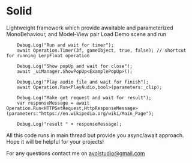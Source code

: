 # Solid
Lightweight framework which provide awaitable and parameterized MonoBehaviour, and Model-View pair
Load Demo scene and run

    
        Debug.Log("Run and wait for timer");
        await Operation.Timer(3f, gameObject, true, false); // shortcut for running LerpFloat operation
        
        Debug.Log("Show popUp and wait for close");
        await _uiManager.ShowPopUp<ExamplePopUp>();

        Debug.Log("Play audio file and wait for finish");
        await Operation.Run<PlayAudio,bool>(parameters:_clip);
        
        Debug.Log("Make get request and wait for result");
        var responseMessage = await Operation.Run<HTTPGetRequest,HttpResponseMessage>(parameters:"https://en.wikipedia.org/wiki/Main_Page");
        
        Debug.Log("result " + responseMessage);
    
    
All this code runs in main thread but provide you async/await approach.
Hope it will be helpful for your projects!

For any questions contact me on avolstudio@gmail.com
